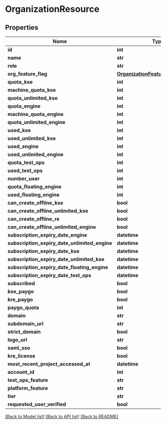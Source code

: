 # OrganizationResource

## Properties
Name | Type | Description | Notes
------------ | ------------- | ------------- | -------------
**id** | **int** |  | [optional] 
**name** | **str** |  | [optional] 
**role** | **str** |  | [optional] 
**org_feature_flag** | [**OrganizationFeatureFlagResource**](OrganizationFeatureFlagResource.md) |  | [optional] 
**quota_kse** | **int** |  | [optional] 
**machine_quota_kse** | **int** |  | [optional] 
**quota_unlimited_kse** | **int** |  | [optional] 
**quota_engine** | **int** |  | [optional] 
**machine_quota_engine** | **int** |  | [optional] 
**quota_unlimited_engine** | **int** |  | [optional] 
**used_kse** | **int** |  | [optional] 
**used_unlimited_kse** | **int** |  | [optional] 
**used_engine** | **int** |  | [optional] 
**used_unlimited_engine** | **int** |  | [optional] 
**quota_test_ops** | **int** |  | [optional] 
**used_test_ops** | **int** |  | [optional] 
**number_user** | **int** |  | [optional] 
**quota_floating_engine** | **int** |  | [optional] 
**used_floating_engine** | **int** |  | [optional] 
**can_create_offline_kse** | **bool** |  | [optional] 
**can_create_offline_unlimited_kse** | **bool** |  | [optional] 
**can_create_offline_re** | **bool** |  | [optional] 
**can_create_offline_unlimited_engine** | **bool** |  | [optional] 
**subscription_expiry_date_engine** | **datetime** |  | [optional] 
**subscription_expiry_date_unlimited_engine** | **datetime** |  | [optional] 
**subscription_expiry_date_kse** | **datetime** |  | [optional] 
**subscription_expiry_date_unlimited_kse** | **datetime** |  | [optional] 
**subscription_expiry_date_floating_engine** | **datetime** |  | [optional] 
**subscription_expiry_date_test_ops** | **datetime** |  | [optional] 
**subscribed** | **bool** |  | [optional] 
**kse_paygo** | **bool** |  | [optional] 
**kre_paygo** | **bool** |  | [optional] 
**paygo_quota** | **int** |  | [optional] 
**domain** | **str** |  | [optional] 
**subdomain_url** | **str** |  | [optional] 
**strict_domain** | **bool** |  | [optional] 
**logo_url** | **str** |  | [optional] 
**saml_sso** | **bool** |  | [optional] 
**kre_license** | **bool** |  | [optional] 
**most_recent_project_accessed_at** | **datetime** |  | [optional] 
**account_id** | **int** |  | [optional] 
**test_ops_feature** | **str** |  | [optional] 
**platform_feature** | **str** |  | [optional] 
**tier** | **str** |  | [optional] 
**requested_user_verified** | **bool** |  | [optional] 

[[Back to Model list]](../README.md#documentation-for-models) [[Back to API list]](../README.md#documentation-for-api-endpoints) [[Back to README]](../README.md)



